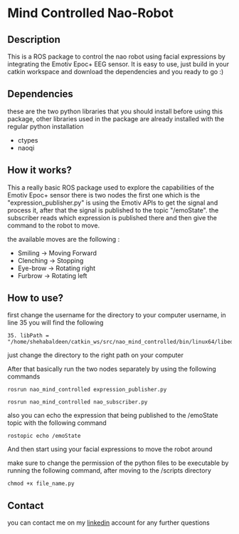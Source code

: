 # Mind Controlled Nao-Robot

## Description
This is a ROS package to control the nao robot using facial expressions by integrating the Emotiv Epoc+ EEG sensor. It is easy to use, just build in your catkin workspace and download the dependencies and you ready to go :)

## Dependencies
these are the two python libraries that you should install before using this package, other libraries used in the package are already installed with the regular python installation

- ctypes
- naoqi

## How it works?
This a really basic ROS package used to explore the capabilities of the Emotiv Epoc+ sensor
there is two nodes the first one which is the "expression_publisher.py" is using the Emotiv APIs to get the signal and process it, after that the signal is published to the topic "/emoState".
the subscriber reads which expression is published there and then give the command to the robot to move.

the available moves are the following :
- Smiling -> Moving Forward
- Clenching -> Stopping
- Eye-brow -> Rotating right
- Furbrow -> Rotating left

## How to use?
first change the username for the directory to your computer username, in line 35 you will find the following 
 ```
 35. libPath = "/home/shehabaldeen/catkin_ws/src/nao_mind_controlled/bin/linux64/libedk.so"
 ```
just change the directory to the right path on your computer

After that basically run the two nodes separately by using the following commands
````
rosrun nao_mind_controlled expression_publisher.py
````
````
rosrun nao_mind_controlled nao_subscriber.py
````
also you can echo the expression that being published to the /emoState topic with the following command
```
rostopic echo /emoState
```
And then start using your facial expressions to move the robot around 

make sure to change the permission of the python files to be executable by running the following command, after moving to the /scripts directory
```
chmod +x file_name.py
```

## Contact 
you can contact me on my [linkedin](https://www.linkedin.com/in/shehabeldin-housein-6a2949120/) account for any further questions
